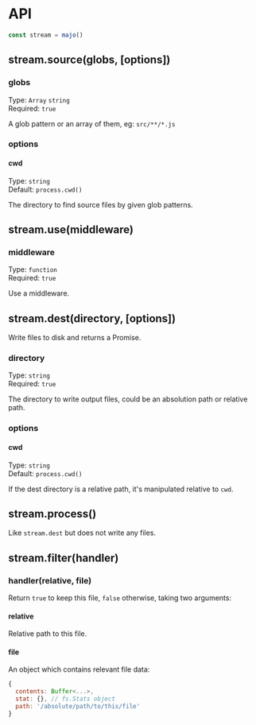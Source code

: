 # API

```js
const stream = majo()
```

## stream.source(globs, [options])

### globs

Type: `Array` `string`<br>
Required: `true`

A glob pattern or an array of them, eg: `src/**/*.js`

### options

#### cwd

Type: `string`<br>
Default: `process.cwd()`

The directory to find source files by given glob patterns.

## stream.use(middleware)

### middleware

Type: `function`<br>
Required: `true`

Use a middleware.

## stream.dest(directory, [options])

Write files to disk and returns a Promise.

### directory

Type: `string`<br>
Required: `true`

The directory to write output files, could be an absolution path or relative path.

### options

#### cwd

Type: `string`<br>
Default: `process.cwd()`

If the dest directory is a relative path, it's manipulated relative to `cwd`.

## stream.process()

Like `stream.dest` but does not write any files.

## stream.filter(handler)

### handler(relative, file)

Return `true` to keep this file, `false` otherwise, taking two arguments:

#### relative

Relative path to this file.

#### file

An object which contains relevant file data:

```js
{
  contents: Buffer<...>,
  stat: {}, // fs.Stats object
  path: '/absolute/path/to/this/file'
}
```
